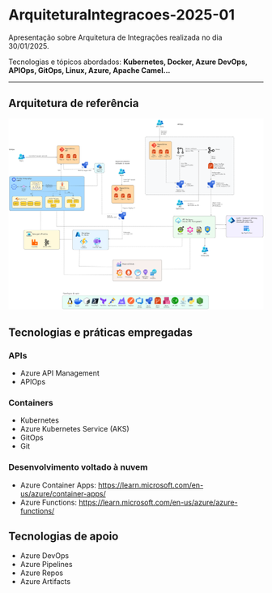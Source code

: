# ArquiteturaIntegracoes-2025-01
Apresentação sobre Arquitetura de Integrações realizada no dia 30/01/2025.

Tecnologias e tópicos abordados: **Kubernetes, Docker, Azure DevOps, APIOps, GitOps, Linux, Azure, Apache Camel...**

---

## Arquitetura de referência

![alt](docs/arquitetura-integracoes.png)

## Tecnologias e práticas empregadas

### APIs
- Azure API Management
- APIOps

### Containers
- Kubernetes
- Azure Kubernetes Service (AKS)
- GitOps
- Git

### Desenvolvimento voltado à nuvem
- Azure Container Apps: https://learn.microsoft.com/en-us/azure/container-apps/
- Azure Functions: https://learn.microsoft.com/en-us/azure/azure-functions/

## Tecnologias de apoio
- Azure DevOps
- Azure Pipelines
- Azure Repos
- Azure Artifacts